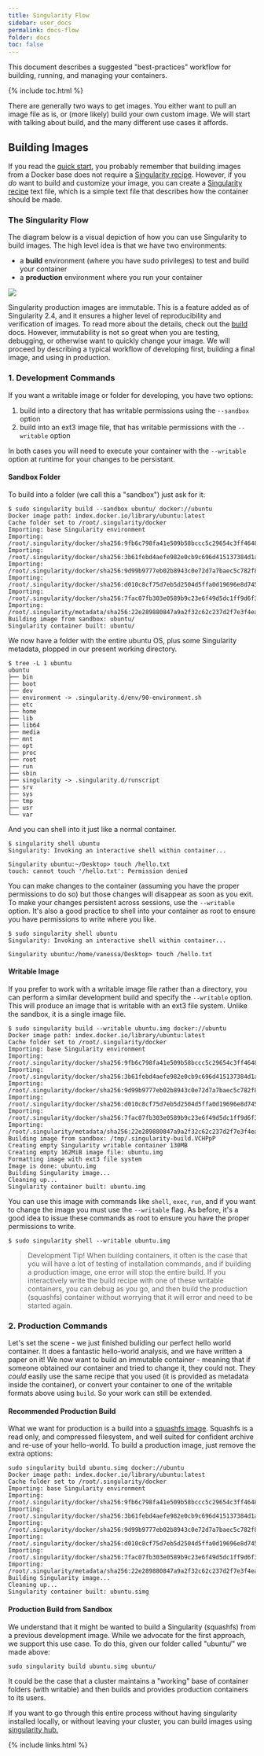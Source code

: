```yaml
---
title: Singularity Flow
sidebar: user_docs
permalink: docs-flow
folder: docs
toc: false
---
```


This document describes a suggested "best-practices" workflow for building, running, and managing your containers.

{% include toc.html %}

There are generally two ways to get images. You either want to pull an image file as is, or (more likely) build your own custom image. We will start with talking about build, and the many different use cases it affords.


## Building Images
If you read the [quick start](/quickstart), you probably remember that building images from a Docker base does not require a <a href="/docs-recipes">Singularity recipe</a>. However, if you *do* want to build and customize your image, you can create a <a href="/docs-recipes">Singularity recipe</a> text file, which is a simple text file that describes how the container should be made.

### The Singularity Flow
The diagram below is a visual depiction of how you can use Singularity to build images. The high level idea is that we have two environments:

 - a **build** environment (where you have sudo privileges) to test and build your container
 - a **production** environment where you run your container

<a href="/assets/img/diagram/singularity-2.4-flow.png" target="_blank" class="no-after">
   <img style="max-width:900px" src="/assets/img/diagram/singularity-2.4-flow.png">
</a>

Singularity production images are immutable. This is a feature added as of Singularity 2.4, and it ensures a higher level of reproducibility and verification of images. To read more about the details, check out the  [build](docs-build-container) docs. However, immutability is not so great when you are testing, debugging, or otherwise want to quickly change your image. We will proceed by describing a typical workflow of developing first, building a final image, and using in production. 

### 1. Development Commands
If you want a writable image or folder for developing, you have two options:

 1. build into a directory that has writable permissions using the `--sandbox` option
 2. build into an ext3 image file, that has writable permissions with the `--writable` option
 
In both cases you will need to execute your container with the `--writable` option at runtime for your changes to be persistant.

#### Sandbox Folder
To build into a folder (we call this a "sandbox") just ask for it:

```
$ sudo singularity build --sandbox ubuntu/ docker://ubuntu
Docker image path: index.docker.io/library/ubuntu:latest
Cache folder set to /root/.singularity/docker
Importing: base Singularity environment
Importing: /root/.singularity/docker/sha256:9fb6c798fa41e509b58bccc5c29654c3ff4648b608f5daa67c1aab6a7d02c118.tar.gz
Importing: /root/.singularity/docker/sha256:3b61febd4aefe982e0cb9c696d415137384d1a01052b50a85aae46439e15e49a.tar.gz
Importing: /root/.singularity/docker/sha256:9d99b9777eb02b8943c0e72d7a7baec5c782f8fd976825c9d3fb48b3101aacc2.tar.gz
Importing: /root/.singularity/docker/sha256:d010c8cf75d7eb5d2504d5ffa0d19696e8d745a457dd8d28ec6dd41d3763617e.tar.gz
Importing: /root/.singularity/docker/sha256:7fac07fb303e0589b9c23e6f49d5dc1ff9d6f3c8c88cabe768b430bdb47f03a9.tar.gz
Importing: /root/.singularity/metadata/sha256:22e289880847a9a2f32c62c237d2f7e3f4eae7259bf1d5c7ec7ffa19c1a483c8.tar.gz
Building image from sandbox: ubuntu/
Singularity container built: ubuntu/
```

We now have a folder with the entire ubuntu OS, plus some Singularity metadata, plopped in our present working directory.

```
$ tree -L 1 ubuntu
ubuntu
├── bin
├── boot
├── dev
├── environment -> .singularity.d/env/90-environment.sh
├── etc
├── home
├── lib
├── lib64
├── media
├── mnt
├── opt
├── proc
├── root
├── run
├── sbin
├── singularity -> .singularity.d/runscript
├── srv
├── sys
├── tmp
├── usr
└── var
```

And you can shell into it just like a normal container.

```
$ singularity shell ubuntu
Singularity: Invoking an interactive shell within container...

Singularity ubuntu:~/Desktop> touch /hello.txt
touch: cannot touch '/hello.txt': Permission denied
```
You can make changes to the container (assuming you have the proper permissions to do so) but those changes will disappear as soon as you exit.  To make your changes persistent across sessions, use the `--writable` option.  It's also a good practice to shell into your container as root to ensure you have permissions to write where you like.  

```
$ sudo singularity shell ubuntu
Singularity: Invoking an interactive shell within container...

Singularity ubuntu:/home/vanessa/Desktop> touch /hello.txt
```

#### Writable Image
If you prefer to work with a writable image file rather than a directory, you can perform a similar development build and specify the `--writable` option.
This will produce an image that is writable with an ext3 file system. Unlike the sandbox, it is a single image file.

```
$ sudo singularity build --writable ubuntu.img docker://ubuntu
Docker image path: index.docker.io/library/ubuntu:latest
Cache folder set to /root/.singularity/docker
Importing: base Singularity environment
Importing: /root/.singularity/docker/sha256:9fb6c798fa41e509b58bccc5c29654c3ff4648b608f5daa67c1aab6a7d02c118.tar.gz
Importing: /root/.singularity/docker/sha256:3b61febd4aefe982e0cb9c696d415137384d1a01052b50a85aae46439e15e49a.tar.gz
Importing: /root/.singularity/docker/sha256:9d99b9777eb02b8943c0e72d7a7baec5c782f8fd976825c9d3fb48b3101aacc2.tar.gz
Importing: /root/.singularity/docker/sha256:d010c8cf75d7eb5d2504d5ffa0d19696e8d745a457dd8d28ec6dd41d3763617e.tar.gz
Importing: /root/.singularity/docker/sha256:7fac07fb303e0589b9c23e6f49d5dc1ff9d6f3c8c88cabe768b430bdb47f03a9.tar.gz
Importing: /root/.singularity/metadata/sha256:22e289880847a9a2f32c62c237d2f7e3f4eae7259bf1d5c7ec7ffa19c1a483c8.tar.gz
Building image from sandbox: /tmp/.singularity-build.VCHPpP
Creating empty Singularity writable container 130MB
Creating empty 162MiB image file: ubuntu.img
Formatting image with ext3 file system
Image is done: ubuntu.img
Building Singularity image...
Cleaning up...
Singularity container built: ubuntu.img
```

You can use this image with commands like `shell`, `exec`, `run`, and if you want to change the image you must use the `--writable` flag.  As before, it's a good idea to issue these commands as root to ensure you have the proper permissions to write. 

```
$ sudo singularity shell --writable ubuntu.img
```

> Development Tip! When building containers, it often is the case that you will have a lot of
testing of installation commands, and if building a production image, one error will stop the entire build. If you
interactively write the build recipe with one of these writable containers, you can debug as you go, and then
build the production (squashfs) container without worrying that it will error and need to be started again.

### 2. Production Commands
Let's set the scene - we just finished buliding our perfect hello world container. It does a fantastic hello-world analysis, and we have written a paper on it! We now want to build an immutable container - meaning that if someone obtained our container and tried to change it, they could not. They *could* easily use the same recipe that you used (it is provided as metadata inside the container), or convert your container to one of the writable formats above using `build`.  So your work can still be extended.

#### Recommended Production Build
What we want for production is a build into a <a href="https://en.wikipedia.org/wiki/SquashFS" target="_blank">squashfs image</a>. Squashfs is a read only, and compressed filesystem, and well suited for confident archive and re-use of your hello-world. To build a production image, just remove the extra options:

```
sudo singularity build ubuntu.simg docker://ubuntu
Docker image path: index.docker.io/library/ubuntu:latest
Cache folder set to /root/.singularity/docker
Importing: base Singularity environment
Importing: /root/.singularity/docker/sha256:9fb6c798fa41e509b58bccc5c29654c3ff4648b608f5daa67c1aab6a7d02c118.tar.gz
Importing: /root/.singularity/docker/sha256:3b61febd4aefe982e0cb9c696d415137384d1a01052b50a85aae46439e15e49a.tar.gz
Importing: /root/.singularity/docker/sha256:9d99b9777eb02b8943c0e72d7a7baec5c782f8fd976825c9d3fb48b3101aacc2.tar.gz
Importing: /root/.singularity/docker/sha256:d010c8cf75d7eb5d2504d5ffa0d19696e8d745a457dd8d28ec6dd41d3763617e.tar.gz
Importing: /root/.singularity/docker/sha256:7fac07fb303e0589b9c23e6f49d5dc1ff9d6f3c8c88cabe768b430bdb47f03a9.tar.gz
Importing: /root/.singularity/metadata/sha256:22e289880847a9a2f32c62c237d2f7e3f4eae7259bf1d5c7ec7ffa19c1a483c8.tar.gz
Building Singularity image...
Cleaning up...
Singularity container built: ubuntu.simg
```
#### Production Build from Sandbox
We understand that it might be wanted to build a Singularity (squashfs) from a previous development image. While we advocate for the first approach, we support this use case. To do this, given our folder called "ubuntu/" we made above:

```
sudo singularity build ubuntu.simg ubuntu/
```
It could be the case that a cluster maintains a "working" base of container folders (with writable) and then builds and provides production containers to its users.


If you want to go through this entire process without having singularity installed locally, or without leaving your cluster, you can build images using <a href="https://github.com/singularityhub/singularityhub.github.io/wiki" target="_blank">singularity hub.</a>

{% include links.html %}
